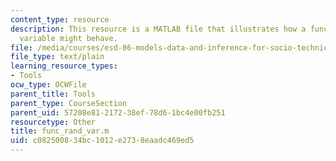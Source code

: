```yaml
---
content_type: resource
description: This resource is a MATLAB file that illustrates how a function of a random
  variable might behave.
file: /media/courses/esd-86-models-data-and-inference-for-socio-technical-systems-spring-2007/c082500834bc1012e2738eaadc469ed5_func_rand_var.m
file_type: text/plain
learning_resource_types:
- Tools
ocw_type: OCWFile
parent_title: Tools
parent_type: CourseSection
parent_uid: 57208e81-2172-38ef-78d6-1bc4e00fb251
resourcetype: Other
title: func_rand_var.m
uid: c0825008-34bc-1012-e273-8eaadc469ed5
---
```

